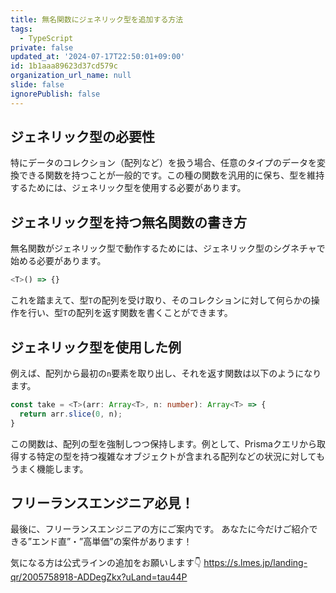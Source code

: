 ```yaml
---
title: 無名関数にジェネリック型を追加する方法
tags:
  - TypeScript
private: false
updated_at: '2024-07-17T22:50:01+09:00'
id: 1b1aaa89623d37cd579c
organization_url_name: null
slide: false
ignorePublish: false
---
```


## ジェネリック型の必要性

特にデータのコレクション（配列など）を扱う場合、任意のタイプのデータを変換できる関数を持つことが一般的です。この種の関数を汎用的に保ち、型を維持するためには、ジェネリック型を使用する必要があります。

## ジェネリック型を持つ無名関数の書き方

無名関数がジェネリック型で動作するためには、ジェネリック型のシグネチャで始める必要があります。

```typescript
<T>() => {}
```

これを踏まえて、型`T`の配列を受け取り、そのコレクションに対して何らかの操作を行い、型`T`の配列を返す関数を書くことができます。

## ジェネリック型を使用した例

例えば、配列から最初の`n`要素を取り出し、それを返す関数は以下のようになります。

```typescript
const take = <T>(arr: Array<T>, n: number): Array<T> => {
  return arr.slice(0, n);
}
```

この関数は、配列の型を強制しつつ保持します。例として、Prismaクエリから取得する特定の型を持つ複雑なオブジェクトが含まれる配列などの状況に対してもうまく機能します。

## フリーランスエンジニア必見！

最後に、フリーランスエンジニアの方にご案内です。
あなたに今だけご紹介できる”エンド直”・”高単価”の案件があります！

気になる方は公式ラインの追加をお願いします👇
https://s.lmes.jp/landing-qr/2005758918-ADDegZkx?uLand=tau44P
